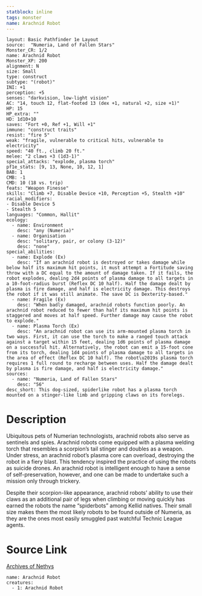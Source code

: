 ```yaml
---
statblock: inline
tags: monster
name: Arachnid Robot
---
```

```statblock
layout: Basic Pathfinder 1e Layout
source:  "Numeria, Land of Fallen Stars"
Monster_CR: 1/2
name: Arachnid Robot
Monster_XP: 200
alignment: N
size: Small
type: construct
subtype: "(robot)"
INI: +1
perception: +5
senses: "darkvision, low-light vision"
AC: "14, touch 12, flat-footed 13 (dex +1, natural +2, size +1)"
HP: 15
HP_extra: ""
HD: 1d10+10
saves: "Fort +0, Ref +1, Will +1"
immune: "construct traits"
resist: "fire 5"
weak: "fragile, vulnerable to critical hits, vulnerable to electricity"
speed: "40 ft., climb 20 ft."
melee: "2 claws +3 (1d3-1)"
special_attacks: "explode, plasma torch"
pf1e_stats: [9, 13, None, 10, 12, 1]
BAB: 1
CMB: -1
CMD: 10 (18 vs. trip)
feats: "Weapon Finesse"
skills: "Climb +7, Disable Device +10, Perception +5, Stealth +10"
racial_modifiers:
- Disable Device 5
- Stealth 5
languages: "Common, Hallit"
ecology:
  - name: Environment
    desc: "any (Numeria)"
  - name: Organisation
    desc: "solitary, pair, or colony (3-12)"
    desc: "none"
special_abilities:
  - name: Explode (Ex)
    desc: "If an arachnid robot is destroyed or takes damage while below half its maximum hit points, it must attempt a Fortitude saving throw with a DC equal to the amount of damage taken. If it fails, the robot explodes, dealing 2d4 points of plasma damage to all targets in a 10-foot-radius burst (Reflex DC 10 half). Half the damage dealt by plasma is fire damage, and half is electricity damage. This destroys the robot if it was still animate. The save DC is Dexterity-based."
  - name: Fragile (Ex)
    desc: "When badly damaged, arachnid robots function poorly. An arachnid robot reduced to fewer than half its maximum hit points is staggered and moves at half speed. Further damage may cause the robot to explode."
  - name: Plasma Torch (Ex)
    desc: "An arachnid robot can use its arm-mounted plasma torch in two ways. First, it can use the torch to make a ranged touch attack against a target within 15 feet, dealing 1d6 points of plasma damage on a successful hit. Alternatively, the robot can emit a 15-foot cone from its torch, dealing 1d4 points of plasma damage to all targets in the area of effect (Reflex DC 10 half). The robot\u2019s plasma torch requires 1 full round to recharge between uses. Half the damage dealt by plasma is fire damage, and half is electricity damage."
sources:
  - name: "Numeria, Land of Fallen Stars"
    desc: "56"
desc_short: This dog-sized, spiderlike robot has a plasma torch mounted on a stinger-like limb and gripping claws on its forelegs.
```
# Description
Ubiquitous pets of Numerian technologists, arachnid robots also serve as sentinels and spies. Arachnid robots come equipped with a plasma welding torch that resembles a scorpion’s tail stinger and doubles as a weapon. Under stress, an arachnid robot’s plasma core can overload, destroying the robot in a fiery blast. This tendency inspired the practice of using the robots as suicide drones. An arachnid robot is intelligent enough to have a sense of self-preservation, however, and one can be made to undertake such a mission only through trickery.

Despite their scorpion-like appearance, arachnid robots’ ability to use their claws as an additional pair of legs when climbing or moving quickly has earned the robots the name “spiderbots” among Kellid natives. Their small size makes them the most likely robots to be found outside of Numeria, as they are the ones most easily smuggled past watchful Technic League agents.
# Source Link
[Archives of Nethys](https://aonprd.com/MonsterDisplay.aspx?ItemName=Arachnid%20Robot)
```encounter-table
name: Arachnid Robot
creatures:
  - 1: Arachnid Robot
```

